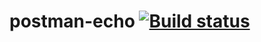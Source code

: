 # postman-echo [![Build status](https://ci.appveyor.com/api/projects/status/nlno7mrlv5q3axsh?svg=true)](https://ci.appveyor.com/project/Vikitoga/postman-echo)
